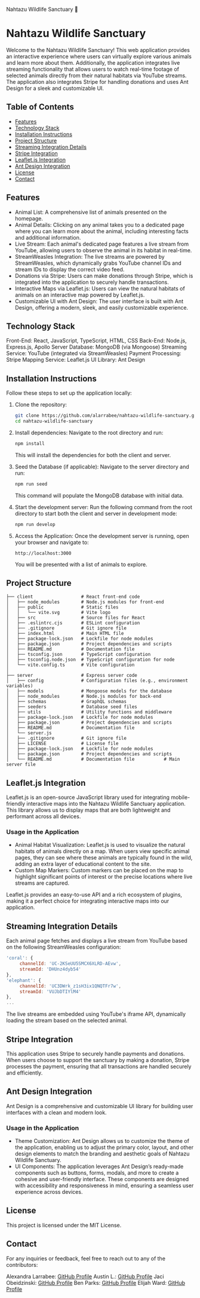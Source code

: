 Nahtazu Wildlife Sanctuary 🦁
# Nahtazu Wildlife Sanctuary

Welcome to the Nahtazu Wildlife Sanctuary! This web application provides an interactive experience where users can virtually explore various animals and learn more about them. Additionally, the application integrates live streaming functionality that allows users to watch real-time footage of selected animals directly from their natural habitats via YouTube streams. The application also integrates Stripe for handling donations and uses Ant Design for a sleek and customizable UI.

## Table of Contents
- [Features](#features)
- [Technology Stack](#technology-stack)
- [Installation Instructions](#installation-instructions)
- [Project Structure](#project-structure)
- [Streaming Integration Details](#streaming-integration-details)
- [Stripe Integration](#stripe-integration)
- [Leaflet.js Integration](#leafletjs-integration)
- [Ant Design Integration](#ant-design-integration)
- [License](#license)
- [Contact](#contact)

## Features
- Animal List: A comprehensive list of animals presented on the homepage.
- Animal Details: Clicking on any animal takes you to a dedicated page where you can learn more about the animal, including interesting facts and additional information.
- Live Stream: Each animal's dedicated page features a live stream from YouTube, allowing users to observe the animal in its habitat in real-time.
- StreamWeasles Integration: The live streams are powered by StreamWeasles, which dynamically grabs YouTube channel IDs and stream IDs to display the correct video feed.
- Donations via Stripe: Users can make donations through Stripe, which is integrated into the application to securely handle transactions.
- Interactive Maps via Leaflet.js: Users can view the natural habitats of animals on an interactive map powered by Leaflet.js.
- Customizable UI with Ant Design: The user interface is built with Ant Design, offering a modern, sleek, and easily customizable experience.

## Technology Stack
Front-End: React, JavaScript, TypeScript, HTML, CSS
Back-End: Node.js, Express.js, Apollo Server
Database: MongoDB (via Mongoose)
Streaming Service: YouTube (integrated via StreamWeasles)
Payment Processing: Stripe
Mapping Service: Leaflet.js
UI Library: Ant Design

## Installation Instructions
Follow these steps to set up the application locally:

1. Clone the repository:
    ```bash
    git clone https://github.com/alarrabee/nahtazu-wildlife-sanctuary.git 
    cd nahtazu-wildlife-sanctuary
    ```

2. Install dependencies:
    Navigate to the root directory and run:
    ```bash
    npm install
    ```
    This will install the dependencies for both the client and server.

3. Seed the Database (if applicable):
    Navigate to the server directory and run:
    ```bash
    npm run seed
    ```
    This command will populate the MongoDB database with initial data.

4. Start the development server:
    Run the following command from the root directory to start both the client and server in development mode:
    ```bash
    npm run develop
    ```

5. Access the Application:
    Once the development server is running, open your browser and navigate to:
    ```
    http://localhost:3000
    ```
    You will be presented with a list of animals to explore.

## Project Structure
```
├── client                  # React front-end code
│   ├── node_modules        # Node.js modules for front-end
│   ├── public              # Static files
│   │   └── vite.svg        # Vite logo
│   ├── src                 # Source files for React
│   ├── .eslintrc.cjs       # ESLint configuration
│   ├── .gitignore          # Git ignore file
│   ├── index.html          # Main HTML file
│   ├── package-lock.json   # Lockfile for node modules
│   ├── package.json        # Project dependencies and scripts
│   ├── README.md           # Documentation file
│   ├── tsconfig.json       # TypeScript configuration
│   ├── tsconfig.node.json  # TypeScript configuration for node
│   └── vite.config.ts      # Vite configuration
│
├── server                  # Express server code
│   ├── config              # Configuration files (e.g., environment variables)
│   ├── models              # Mongoose models for the database
│   ├── node_modules        # Node.js modules for back-end
│   ├── schemas             # GraphQL schemas
│   ├── seeders             # Database seed files
│   ├── utils               # Utility functions and middleware
│   ├── package-lock.json   # Lockfile for node modules
│   ├── package.json        # Project dependencies and scripts
│   ├── README.md           # Documentation file
│   └── server.js
│   ├── .gitignore          # Git ignore file
│   ├── LICENSE             # License file
│   ├── package-lock.json   # Lockfile for node modules
│   ├── package.json        # Project dependencies and scripts
│   └── README.md           # Documentation file           # Main server file
```

## Leaflet.js Integration
Leaflet.js is an open-source JavaScript library used for integrating mobile-friendly interactive maps into the Nahtazu Wildlife Sanctuary application. This library allows us to display maps that are both lightweight and performant across all devices.

### Usage in the Application
- Animal Habitat Visualization: Leaflet.js is used to visualize the natural habitats of animals directly on a map. When users view specific animal pages, they can see where these animals are typically found in the wild, adding an extra layer of educational content to the site.
- Custom Map Markers: Custom markers can be placed on the map to highlight significant points of interest or the precise locations where live streams are captured.

Leaflet.js provides an easy-to-use API and a rich ecosystem of plugins, making it a perfect choice for integrating interactive maps into our application.

## Streaming Integration Details
Each animal page fetches and displays a live stream from YouTube based on the following StreamWeasles configuration:

```javascript
'coral': {
     channelId: 'UC-2KSeUU5SMCX6XLRD-AEvw',
     streamId: 'DHUnz4dyb54'
},
'elephant': {
     channelId: 'UC3DWrk_z1sH3ix1QNQTFr7w',
     streamId: 'VUJbDTIYlM4'
},
...
```

The live streams are embedded using YouTube's iframe API, dynamically loading the stream based on the selected animal.

## Stripe Integration
This application uses Stripe to securely handle payments and donations. When users choose to support the sanctuary by making a donation, Stripe processes the payment, ensuring that all transactions are handled securely and efficiently.

## Ant Design Integration
Ant Design is a comprehensive and customizable UI library for building user interfaces with a clean and modern look.

### Usage in the Application
- Theme Customization: Ant Design allows us to customize the theme of the application, enabling us to adjust the primary color, layout, and other design elements to match the branding and aesthetic goals of Nahtazu Wildlife Sanctuary.
- UI Components: The application leverages Ant Design’s ready-made components such as buttons, forms, modals, and more to create a cohesive and user-friendly interface. These components are designed with accessibility and responsiveness in mind, ensuring a seamless user experience across devices.

## License
This project is licensed under the MIT License.

## Contact
For any inquiries or feedback, feel free to reach out to any of the contributors:

Alexandra Larrabee: [GitHub Profile](https://github.com/alarrabee)
Austin L.: [GitHub Profile](https://github.com/austinl)
Jaci Obeidzinski: [GitHub Profile](https://github.com/jaci23)
Ben Parks: [GitHub Profile](https://github.com/benparks87)
Elijah Ward: [GitHub Profile](https://github.com/eliward)